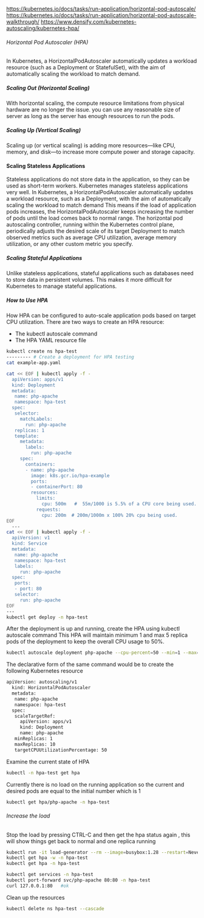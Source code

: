 
https://kubernetes.io/docs/tasks/run-application/horizontal-pod-autoscale/
https://kubernetes.io/docs/tasks/run-application/horizontal-pod-autoscale-walkthrough/
https://www.densify.com/kubernetes-autoscaling/kubernetes-hpa/


###### Horizontal Pod Autoscaler (HPA)
In Kubernetes, a HorizontalPodAutoscaler automatically updates a workload resource (such as a Deployment or StatefulSet), with the aim of automatically scaling the workload to match demand.

##### Scaling Out (Horizontal Scaling)
With horizontal scaling, the compute resource limitations from physical hardware are no longer the issue.
you can use any reasonable size of server as long as the server has enough resources to run the pods.

##### Scaling Up (Vertical Scaling)
Scaling up (or vertical scaling) is adding more resources—like CPU, memory, and disk—to increase more compute power and storage capacity.

#### Scaling Stateless Applications
Stateless applications do not store data in the application, so they can be used as short-term workers. Kubernetes manages stateless applications very well.
In Kubernetes, a HorizontalPodAutoscaler automatically updates a workload resource, such as a Deployment, with the aim of automatically scaling the workload to match demand
This means if the load of application pods increases, the HorizontalPodAutoscaler keeps increasing the number of pods until the load comes back to normal range.
The horizontal pod autoscaling controller, running within the Kubernetes control plane, periodically adjusts the desired scale of its target Deployment to match observed metrics such as average CPU utilization, average memory utilization, or any other custom metric you specify.

##### Scaling Stateful Applications
Unlike stateless applications, stateful applications such as databases need to store data in persistent volumes.
This makes it more difficult for Kubernetes to manage stateful applications. 

##### How to Use HPA
How HPA can be configured to auto-scale application pods based on target CPU utilization. There are two ways to create an HPA resource:
- The kubectl autoscale command
- The HPA YAML resource file

``````sh
kubectl create ns hpa-test
--------- # Create a deployment for HPA testing
cat example-app.yaml

cat << EOF | kubectl apply -f -
  apiVersion: apps/v1
  kind: Deployment
  metadata:
   name: php-apache
   namespace: hpa-test
  spec:
   selector:
     matchLabels:
       run: php-apache
   replicas: 1
   template:
     metadata:
       labels:
         run: php-apache
     spec:
       containers:
       - name: php-apache
         image: k8s.gcr.io/hpa-example
         ports:
         - containerPort: 80
         resources:
           limits:
             cpu: 500m   #  55m/1000 is 5.5% of a CPU core being used. 500/1000 is 100% of 50% of cpu being used.
           requests:
             cpu: 200m  # 200m/1000m x 100% 20% cpu being used.
EOF
  ---
cat << EOF | kubectl apply -f -
  apiVersion: v1
  kind: Service
  metadata:
   name: php-apache
   namespace: hpa-test
   labels:
     run: php-apache
  spec:
   ports:
   - port: 80
   selector:
     run: php-apache
EOF
---
kubectl get deploy -n hpa-test

``````
After the deployment is up and running, create the HPA using kubectl autoscale command
This HPA will maintain minimum 1 and max 5 replica pods of the deployment to keep the overall CPU usage to 50%.
``````sh
kubectl autoscale deployment php-apache --cpu-percent=50 --min=1 --max=5 -n hpa-test

``````
The declarative form of the same command would be to create the following Kubernetes resource
``````sh
apiVersion: autoscaling/v1
  kind: HorizontalPodAutoscaler
  metadata:
   name: php-apache
   namespace: hpa-test
  spec:
   scaleTargetRef:
     apiVersion: apps/v1
     kind: Deployment
     name: php-apache
   minReplicas: 1
   maxReplicas: 10
   targetCPUUtilizationPercentage: 50

``````
Examine the current state of HPA
``````sh
kubectl -n hpa-test get hpa
``````
Currently there is no load on the running application so the current and desired pods are equal to the initial number which is 1
``````sh
kubectl get hpa/php-apache -n hpa-test
``````
###### Increase the load
Stop the load by pressing CTRL-C and then get the hpa status again , this will show things get back to normal and one replica running
``````sh
kubectl run -it load-generator --rm --image=busybox:1.28 --restart=Never -n hpa-test -- /bin/sh -c "while sleep 0.01; do wget -q -O- http://php-apache; done"
kubectl get hpa -w -n hpa-test
kubectl get hpa -n hpa-test

kubectl get services -n hpa-test
kubectl port-forward svc/php-apache 80:80 -n hpa-test
curl 127.0.0.1:80   #ok
``````
Clean up the resources
``````sh
kubectl delete ns hpa-test --cascade
``````
